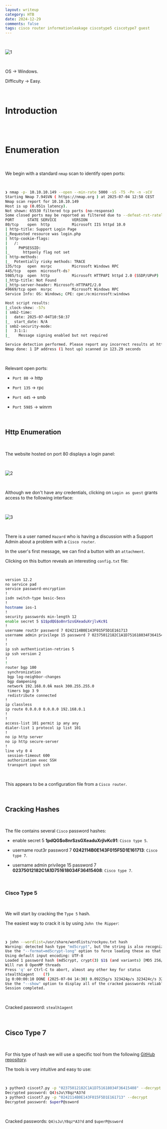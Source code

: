 ```yaml
---
layout: writeup
category: HTB
date: 2024-12-29
comments: false
tags: cisco router informationleakage ciscotype5 ciscotype7 guest
---
```


<br />

![1](../../../assets/images/Heist/1.png)

<br />

OS -> Windows.

Difficulty -> Easy.

<br />

# Introduction

<br />



<br />

# Enumeration

<br />

We begin with a standard `nmap` scan to identify open ports:

<br />

```bash
❯ nmap -p- 10.10.10.149 --open --min-rate 5000 -sS -T5 -Pn -n -sCV
Starting Nmap 7.94SVN ( https://nmap.org ) at 2025-07-04 12:58 CEST
Nmap scan report for 10.10.10.149
Host is up (0.051s latency).
Not shown: 65530 filtered tcp ports (no-response)
Some closed ports may be reported as filtered due to --defeat-rst-ratelimit
PORT      STATE SERVICE       VERSION
80/tcp    open  http          Microsoft IIS httpd 10.0
| http-title: Support Login Page
|_Requested resource was login.php
| http-cookie-flags: 
|   /: 
|     PHPSESSID: 
|_      httponly flag not set
| http-methods: 
|_  Potentially risky methods: TRACE
135/tcp   open  msrpc         Microsoft Windows RPC
445/tcp   open  microsoft-ds?
5985/tcp  open  http          Microsoft HTTPAPI httpd 2.0 (SSDP/UPnP)
|_http-title: Not Found
|_http-server-header: Microsoft-HTTPAPI/2.0
49669/tcp open  msrpc         Microsoft Windows RPC
Service Info: OS: Windows; CPE: cpe:/o:microsoft:windows

Host script results:
|_clock-skew: -57s
| smb2-time: 
|   date: 2025-07-04T10:58:37
|_  start_date: N/A
| smb2-security-mode: 
|   3:1:1: 
|_    Message signing enabled but not required

Service detection performed. Please report any incorrect results at https://nmap.org/submit/ .
Nmap done: 1 IP address (1 host up) scanned in 123.29 seconds
```

<br />

Relevant open ports:

- `Port 80` -> http

- `Port 135` -> rpc 

- `Port 445` -> smb 

- `Port 5985` -> winrm

<br />

## Http Enumeration

<br />

The website hosted on port 80 displays a login panel:

<br />

![2](../../../assets/images/Heist/2.png)

<br />

Although we don't have any credentials, clicking on `Login as guest` grants access to the following interface:

<br />

![3](../../../assets/images/Heist/3.png)

<br />

There is a user named `Hazard` who is having a discussion with a Support Admin about a problem with a `Cisco router`.

In the user's first message, we can find a button with an `attachment`.

Clicking on this button reveals an interesting `config.txt` file:

<br />

```bash
version 12.2
no service pad
service password-encryption
!
isdn switch-type basic-5ess
!
hostname ios-1
!
security passwords min-length 12
enable secret 5 $1$pdQG$o8nrSzsGXeaduXrjlvKc91
!
username rout3r password 7 0242114B0E143F015F5D1E161713
username admin privilege 15 password 7 02375012182C1A1D751618034F36415408
!
!
ip ssh authentication-retries 5
ip ssh version 2
!
!   
router bgp 100
 synchronization
 bgp log-neighbor-changes
 bgp dampening
 network 192.168.0.0Â mask 300.255.255.0
 timers bgp 3 9
 redistribute connected
!
ip classless
ip route 0.0.0.0 0.0.0.0 192.168.0.1
!
!
access-list 101 permit ip any any
dialer-list 1 protocol ip list 101
!
no ip http server
no ip http secure-server
!
line vty 0 4
 session-timeout 600
 authorization exec SSH
 transport input ssh
```

<br />

This appears to be a configuration file from a `Cisco router`.

<br />

## Cracking Hashes

<br />

The file contains several `Cisco` password hashes:

- enable secret 5 **$1$pdQG$o8nrSzsGXeaduXrjlvKc91**: `Cisco type 5`.

- username rout3r password 7 **0242114B0E143F015F5D1E161713**: `Cisco type 7`.

- username admin privilege 15 password 7 **02375012182C1A1D751618034F36415408**: `Cisco type 7`.

<br />

### Cisco Type 5

<br />

We will start by cracking the `Type 5` hash.

The easiest way to crack it is by using `John the Ripper`:

<br />

```bash
❯ john --wordlist=/usr/share/wordlists/rockyou.txt hash
Warning: detected hash type "md5crypt", but the string is also recognized as "md5crypt-long"
Use the "--format=md5crypt-long" option to force loading these as that type instead
Using default input encoding: UTF-8
Loaded 1 password hash (md5crypt, crypt(3) $1$ (and variants) [MD5 256/256 AVX2 8x3])
Will run 8 OpenMP threads
Press 'q' or Ctrl-C to abort, almost any other key for status
stealth1agent    (?)     
1g 0:00:00:10 DONE (2025-07-04 14:30) 0.09225g/s 323424p/s 323424c/s 323424C/s stealthy11..stcroixamy
Use the "--show" option to display all of the cracked passwords reliably
Session completed.
```

<br />

Cracked password: `stealh1agent`

<br />

## Cisco Type 7 

<br />

For this type of hash we will use a specific tool from the following [GitHub repository](https://github.com/theevilbit/ciscot7).

The tools is very intuitive and easy to use:

<br />

```bash
❯ python3 ciscot7.py -p "02375012182C1A1D751618034F36415408" --decrypt
Decrypted password: Q4)sJu\Y8qz*A3?d
❯ python3 ciscot7.py -p "0242114B0E143F015F5D1E161713" --decrypt
Decrypted password: $uperP@ssword
```

<br />

Cracked passwords: `Q4)sJu\Y8qz*A3?d` and `$uperP@ssword`

<br />
